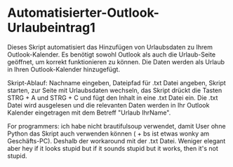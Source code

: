 # Automatisierter-Outlook-Urlaubeintrag1

Dieses Skript automatisiert das Hinzufügen von Urlaubsdaten zu Ihrem Outlook-Kalender. Es benötigt sowohl Outlook als auch die Urlaub-Seite geöffnet, um korrekt funktionieren zu können. Die Daten werden als Urlaub in Ihren Outlook-Kalender hinzugefügt.

Skript-Ablauf: Nachname eingeben, Dateipfad für .txt Datei angeben, Skript starten, zur Seite mit Urlaubsdaten wechseln, das Skript drückt die Tasten STRG + A und STRG + C und fügt den Inhalt in eine .txt Datei ein. Die .txt Datei wird ausgelesen und die relevanten Daten werden in Ihr Outlook Kalender eingetragen mit dem Betreff "Urlaub IhrName".

For programmers: ich habe nicht brautifulsoup verwendet, damit User ohne Python das Skript auch verwenden können ( + bs ist etwas wonky am Geschäfts-PC). Deshalb der workaround mit der .txt Datei. Weniger elegant aber hey if it looks stupid but if it sounds stupid but it works, then it's not stupid.  
